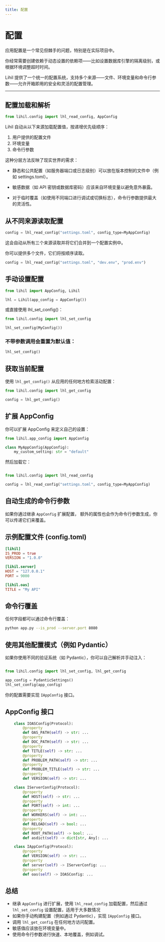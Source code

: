 ```yaml
---
title: 配置
---
```


# 配置

应用配置是一个常见但棘手的问题，特别是在实际项目中。

你经常需要创建依赖于动态设置的依赖项——比如设置数据库引擎的隔离级别，或根据环境调整超时时间。

Lihil 提供了一个统一的配置系统，支持多个来源——文件、环境变量和命令行参数——允许开箱即用的安全和灵活的配置管理。

---

## 配置加载和解析

```python
from lihil.config import lhl_read_config, AppConfig
```

Lihil 自动从以下来源加载配置值，按递增优先级顺序：

1. 用户提供的配置文件
2. 环境变量
3. 命令行参数

这种分层方法反映了现实世界的需求：

- 静态和公共配置（如服务器端口或日志级别）可以放在版本控制的文件中（例如 settings.toml）。

- 敏感数据（如 API 密钥或数据库密码）应该来自环境变量以避免意外暴露。

- 对于临时覆盖（如使用不同端口进行调试或切换标志），命令行参数提供最大的灵活性。

## 从不同来源读取配置

```python
config = lhl_read_config("settings.toml", config_type=MyAppConfig)
```

这会自动从所有三个来源读取并将它们合并到一个配置实例中。

你可以提供多个文件，它们将按顺序读取。

```python
config = lhl_read_config("settings.toml", "dev.env", "prod.env")
```

## 手动设置配置

```python
from lihil import AppConfig, Lihil

lhl = Lihil(app_config = AppConfig())
```

或直接使用 lhl_set_config()：

```python
from lihil.config import lhl_set_config

lhl_set_config(MyConfig())
```

### 不带参数调用会重置为默认值：

```python
lhl_set_config()
```

## 获取当前配置

使用 `lhl_get_config()` 从应用的任何地方检索活动配置：

```python
from lihil.config import lhl_get_config

config = lhl_get_config()
```

## 扩展 AppConfig

你可以扩展 AppConfig 来定义自己的设置：

```python
from lihil.app_config import AppConfig

class MyAppConfig(AppConfig):
    my_custom_setting: str = "default"
```

然后加载它：

```python

from lihil.config import lhl_read_config

config = lhl_read_config("settings.toml", config_type=MyAppConfig)
```

## 自动生成的命令行参数

如果你通过继承 `AppConfig` 扩展配置，
额外的属性也会作为命令行参数生成，你可以传递它们来覆盖。

## 示例配置文件 (config.toml)

```toml
[lihil]
IS_PROD = true
VERSION = "1.0.0"

[lihil.server]
HOST = "127.0.0.1"
PORT = 9000

[lihil.oas]
TITLE = "My API"
```

## 命令行覆盖

任何字段都可以通过命令行覆盖：

```bash
python app.py --is_prod --server.port 8080
```

## 使用其他配置模式（例如 Pydantic）

如果你使用不同的验证系统（如 Pydantic），你可以自己解析并手动注入：

```python

from lihil.config import lhl_set_config, lhl_get_config

app_config = PydanticSettings()
lhl_set_config(app_config)
```

你的配置需要实现 `IAppConfig` 接口。

## AppConfig 接口

```python
    class IOASConfig(Protocol):
        @property
        def OAS_PATH(self) -> str: ...
        @property
        def DOC_PATH(self) -> str: ...
        @property
        def TITLE(self) -> str: ...
        @property
        def PROBLEM_PATH(self) -> str: ...
        @property
        def PROBLEM_TITLE(self) -> str: ...
        @property
        def VERSION(self) -> str: ...

    class IServerConfig(Protocol):
        @property
        def HOST(self) -> str: ...
        @property
        def PORT(self) -> int: ...
        @property
        def WORKERS(self) -> int: ...
        @property
        def RELOAD(self) -> bool: ...
        @property
        def ROOT_PATH(self) -> bool: ...
        def asdict(self) -> dict[str, Any]: ...

    class IAppConfig(Protocol):
        @property
        def VERSION(self) -> str: ...
        @property
        def server(self) -> IServerConfig: ...
        @property
        def oas(self) -> IOASConfig: ...
```

## 总结

- 继承 `AppConfig` 进行扩展，使用 `lhl_read_config` 加载配置，然后通过 `lhl_set_config` 设置配置，适用于大多数情况
- 如果你手动构建配置（例如通过 Pydantic），实现 `IAppConfig` 接口。
- 调用 `lhl_get_config` 在任何地方访问配置。
- 敏感值应该放在环境变量中。
- 使用命令行参数进行快速、本地覆盖，例如调试。